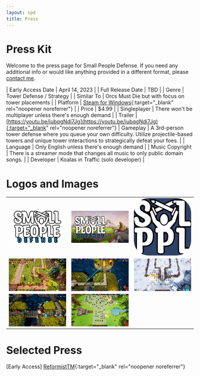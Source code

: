 ```yaml
---
layout: spd
title: Press
---
```


# Press Kit

Welcome to the press page for Small People Defense. If you need any additional info or would like anything provided in a different format, please [contact me](/spd/contact).

| Early Access Date | April 14, 2023 |
| Full Release Date | TBD |
| Genre | Tower Defense / Strategy |
| Similar To | Orcs Must Die but with focus on tower placements |
| Platform | [Steam for Windows](https://store.steampowered.com/app/2239870/Small_People_Defense/){:target="_blank" rel="noopener noreferrer"} |
| Price | $4.99 |
| Singleplayer | There won't be multiplayer unless there's enough demand |
| Trailer | [https://youtu.be/iubqgNdi7Jg](https://youtu.be/iubqgNdi7Jg){:target="_blank" rel="noopener noreferrer"}
| Gameplay | A 3rd-person tower defense where you queue your own difficulty. Utilize projectile-based towers and unique tower interactions to strategically defeat your foes. |
| Language | Only English unless there's enough demand |
| Music Copyright | There is a streamer mode that changes all music to only public domain songs. |
| Developer | Koalas in Traffic (solo developer) |

# Logos and Images
<table>
  <tr>
    <td><a href="/assets/images/spd/press-logo1.png" target="_blank" rel="noopener noreferrer"><img src="/assets/images/spd/press-logo1.png"></a></td>
    <td><a href="/assets/images/spd/press-logo2.png" target="_blank" rel="noopener noreferrer"><img src="/assets/images/spd/press-logo2.png"></a></td>
    <td><a href="/assets/images/spd/press-logo3.png" target="_blank" rel="noopener noreferrer"><img src="/assets/images/spd/press-logo3.png"></a></td>
  </tr>
  <tr>
    <td><a href="/assets/images/spd/press-gameplay1.png" target="_blank" rel="noopener noreferrer"><img src="/assets/images/spd/press-gameplay1.png"></a></td>
    <td><a href="/assets/images/spd/press-gameplay2.png" target="_blank" rel="noopener noreferrer"><img src="/assets/images/spd/press-gameplay2.png"></a></td>
    <td><a href="/assets/images/spd/press-gameplay3.png" target="_blank" rel="noopener noreferrer"><img src="/assets/images/spd/press-gameplay3.png"></a></td>
  </tr>
  <tr>
    <td><a href="/assets/images/spd/press-gameplay4.png" target="_blank" rel="noopener noreferrer"><img src="/assets/images/spd/press-gameplay4.png"></a></td>
    <td><a href="/assets/images/spd/press-gameplay5.png" target="_blank" rel="noopener noreferrer"><img src="/assets/images/spd/press-gameplay5.png"></a></td>
  </tr>
</table>

# Selected Press
\[Early Access\] [ReformistTM](https://youtu.be/RCqHg7mbXOA){:target="_blank" rel="noopener noreferrer"}
